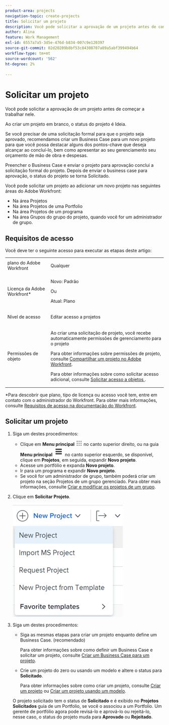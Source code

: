 ```yaml
---
product-area: projects
navigation-topic: create-projects
title: Solicitar um projeto
description: Você pode solicitar a aprovação de um projeto antes de começar a trabalhar nele. Recomendamos criar um Business Case para um novo projeto para que você possa destacar alguns dos pontos-chave que deseja alcançar ao concluí-lo, bem como apresentar à sua equipe de gerenciamento seu orçamento de mão de obra e despesas. Preencher o Business Case e enviar o projeto para aprovação conclui a solicitação formal do projeto. Depois de enviar o business case para aprovação, o status do projeto se torna Solicitado.
author: Alina
feature: Work Management
exl-id: 6557a7a5-3d5e-476d-b834-007c9e120397
source-git-commit: 02d20209b8bf53c84308707a89a5abf399494b64
workflow-type: tm+mt
source-wordcount: '562'
ht-degree: 2%

---
```


# Solicitar um projeto

<!--Audited: April 2024-->

Você pode solicitar a aprovação de um projeto antes de começar a trabalhar nele.

Ao criar um projeto em branco, o status do projeto é Ideia.

Se você precisar de uma solicitação formal para que o projeto seja aprovado, recomendamos criar um Business Case para um novo projeto para que você possa destacar alguns dos pontos-chave que deseja alcançar ao concluí-lo, bem como apresentar ao seu gerenciamento seu orçamento de mão de obra e despesas.

Preencher o Business Case e enviar o projeto para aprovação conclui a solicitação formal do projeto. Depois de enviar o business case para aprovação, o status do projeto se torna Solicitado.

Você pode solicitar um projeto ao adicionar um novo projeto nas seguintes áreas do Adobe Workfront:

* Na área Projetos
* Na área Projetos de uma Portfolio
* Na área Projetos de um programa
* Na área Grupos do grupo do projeto, quando você for um administrador de grupo.

## Requisitos de acesso

Você deve ter o seguinte acesso para executar as etapas deste artigo:

<table style="table-layout:auto"> 
 <col> 
 <col> 
 <tbody> 
  <tr> 
   <td role="rowheader">plano do Adobe Workfront</td> 
   <td> <p>Qualquer</p> </td> 
  </tr> 
  <tr> 
   <td role="rowheader"> <p role="rowheader">Licença da Adobe Workfront*</p> </td> 
   <td> <p>Novo: Padrão </p>
   Ou
   <p>Atual: Plano </p>
   </td> 
  </tr> 
  <tr> 
   <td role="rowheader">Nível de acesso</td> 
   <td> <p>Editar acesso a projetos</p> </td> 
  </tr> 
  <tr> 
   <td role="rowheader">Permissões de objeto</td> 
   <td> <p>Ao criar uma solicitação de projeto, você recebe automaticamente permissões de gerenciamento para o projeto </p> <p> Para obter informações sobre permissões de projeto, consulte <a href="../../../workfront-basics/grant-and-request-access-to-objects/share-a-project.md" class="MCXref xref">Compartilhar um projeto no Adobe Workfront</a>.</p> <p>Para obter informações sobre como solicitar acesso adicional, consulte <a href="../../../workfront-basics/grant-and-request-access-to-objects/request-access.md" class="MCXref xref">Solicitar acesso a objetos </a>.</p> </td> 
  </tr> 
 </tbody> 
</table>

*Para descobrir que plano, tipo de licença ou acesso você tem, entre em contato com o administrador do Workfront. Para obter mais informações, consulte [Requisitos de acesso na documentação do Workfront](/help/quicksilver/administration-and-setup/add-users/access-levels-and-object-permissions/access-level-requirements-in-documentation.md).

## Solicitar um projeto

1. Siga um destes procedimentos:

   * Clique em **Menu principal** ![](assets/main-menu-icon.png) no canto superior direito, ou na guia **Menu principal** ![](assets/lines-main-menu.png) no canto superior esquerdo, se disponível, clique em **Projetos**, em seguida, expandir **Novo projeto**.
   * Acesse um portfólio e expanda **Novo projeto**.
   * Ir para um programa e expandir **Novo projeto**.
   * Se você for um administrador de grupo, também poderá criar um projeto na seção Projetos de um grupo gerenciado. Para obter mais informações, consulte [Criar e modificar os projetos de um grupo](../../../administration-and-setup/manage-groups/work-with-group-objects/create-and-modify-a-groups-projects.md).

1. Clique em **Solicitar Projeto**.

   ![](assets/new-project-dropdown-nwe-350x358.png)

1. Siga um destes procedimentos:

   * Siga as mesmas etapas para criar um projeto enquanto define um Business Case. (recomendado)

     Para obter informações sobre como definir um Business Case e solicitar um projeto, consulte [Criar um Business Case para um projeto](../../../manage-work/projects/define-a-business-case/create-business-case.md).

   * Crie um projeto do zero ou usando um modelo e altere o status para **Solicitado**.

     Para obter informações sobre como criar um projeto, consulte [Criar um projeto](../../../manage-work/projects/create-projects/create-project.md) ou [Criar um projeto usando um modelo](../../../manage-work/projects/create-projects/create-project-from-template.md).

   O projeto solicitado tem o status de **Solicitado** e é exibido no **Projetos Solicitados** guia de um Portfolio, se você o associou a um Portfolio. Um gerente de portfólio agora pode revisá-lo e aprová-lo ou rejeitá-lo, nesse caso, o status do projeto muda para **Aprovado** ou **Rejeitado**.
